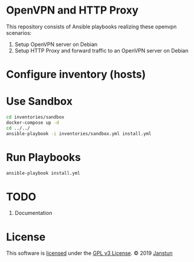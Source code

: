 # OpenVPN and HTTP Proxy
This repository consists of Ansible playbooks realizing these openvpn scenarios:
1. Setup OpenVPN server on Debian
2. Setup HTTP Proxy and forward traffic to an OpenVPN server on Debian

# Configure inventory (hosts)

# Use Sandbox
```sh
cd inventories/sandbox
docker-compose up -d
cd ../../
ansible-playbook -i inventories/sandbox.yml install.yml
```

# Run Playbooks
```sh
ansible-playbook install.yml
```

# TODO
1. Documentation

# License
This software is [licensed](LICENSE) under the [GPL v3 License][gpl]. © 2019 [Janstun][janstun]

[gpl]: https://www.gnu.org/licenses/gpl-3.0.en.html
[janstun]: http://www.janstun.com
